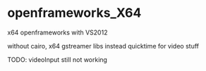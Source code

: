 openframeworks_X64
==================

x64 openframeworks with VS2012

without cairo, x64 gstreamer libs instead quicktime for video stuff

TODO: videoInput still not working

